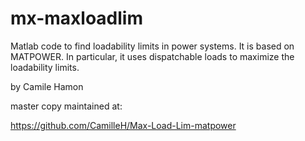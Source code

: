 # mx-maxloadlim

Matlab code to find loadability limits in power systems. It is based
on MATPOWER. In particular, it uses dispatchable loads to maximize
the loadability limits.

by Camile Hamon

master copy maintained at:

https://github.com/CamilleH/Max-Load-Lim-matpower
